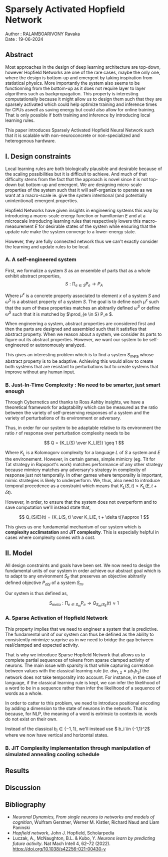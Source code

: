 # Sparsely Activated Hopfield Network 

Author : RALAMBOARIVONY Ravaka \
Date : 19-06-2024

## Abstract

Most approaches in the design of deep learning architecture are top-down, however Hopfield Networks are one of the rare cases, maybe the only one, where the design is bottom-up and emergent by taking inspiration from statistical physics. More importantly the system also seems to be functionning from the bottom-up as it does not require layer to layer algorithms such as backpropagation. This property is interesting computationally because it might allow us to design them such that they are sparsely activated which could  help optimize training and inference times for CPUs aswell as saving energy but could also allow for online training. That is only possible if both training and inference by introducing local learning rules.

This paper introduces Sparsely Activated Hopfield Neural Network such that it is scalable with non-neuroconcrete or non-specialized and heterogenous hardware.

## I. Design constraints

Local learning rules are both biologically plausible and desirable because of the scaling possibilities but it is difficult to achieve. And much of that difficulty stems from the fact that the approach is novel since it is not top-down but bottom-up and emergent. We are designing micro-scale properties of the system such that it will self-organize to operate as we want at a macro-scale ie. give the system intentional (and potentially unintentional) emergent properties.

Hopfield Networks have given insights in engineering systems this way by introducing a macro-scale energy function or hamiltonian $E$ and at a microscale introducing learning rules that respectively lowers this macro-measurement $E$ for desirable states of the system while ensuring that the update rule make the system converge to a lower-energy state.

However, they are fully connected network thus we can't exactly consider the learning and update rules to be local.

### A. A self-engineered system

First, we formalize a system $S$ as an ensemble of parts that as a whole exhibit abstract properties,
$$
S : \prod_{e \in S} P_e \rightarrow P_A
$$

Where $\mu^x$ is a concrete property associated to element $x$ of a system $S$ and $\omega^S$ is a abstract property of a system $S$. The goal is to define each $\mu^x$ such that the sum of these properties matches an abitrarily defined $\omega^S$ or define $\omega^S$ such that it is matched by $\prod_{e \in S} P_e $.

When engineering a system, abstract properties are considered first and then the parts are designed and assembled such that it satisfies that abstract property. When we reason about a system, we consider its parts to figure out its abstract properties. However, we want our system to be self-engineered or autonomously analyzed.

This gives an interesting problem which is to find a system $S_{\text{meta}}$ whose abstract property is to be adaptive. Achieving this would allow to create both systems that are resistant to perturbations but to create systems that improve without any human input.

### B. Just-In-Time Complexity : No need to be smarter, just smart enough

Through Cybernetics and thanks to Ross Ashby insights, we have a theoretical framework for adaptability which can be measured as the ratio between the variety of self-preserving responses of a system and the variety of perturbations of its environment or adversary.

Thus, in order for our system to be adaptable relative to its environment the ratio $r$ of response over perturbation complexity needs to be 

$$ Q = {K_L(S) \over K_L(E)} \geq 1 $$

Where $K_L$ is a Kolomogorv complexity for a language $L$ of $S$ a system and $E$ the environement. However, in certain games, simple mimicry (eg. Tit for Tat strategy in Rapoport's work) matches performance of any other strategy because mimicry matches any adversary's strategy in complexity of response just not temporally. In other games where temporality is important, mimic strategies is likely to underperform. We, thus, also need to introduce temporal precedence as a constraint which means that $K_L(S, t) > K_L(E, t+\delta t)$.

However, in order, to ensure that the system does not overperform and to save computation we'll instead state that,

$$
Q_{S/E}(t) = {K_L(S, t) \over K_L(E, t + \delta t)}\approx 1
$$

This gives us one fundamental mechanism of our system which is **complexity acclimatation** and **JIT complexity**. This is especially helpful in cases where complexity comes with a cost. 

## II. Model

All design constraints and goals have been set. We now need to design the fundamental units of our system in order achieve our abstract goal which is to adapt to any environment $S_E$ that preserves an objective abitrarily defined objective $P_{obj}$ of a system $S_{m}$.

Our system is thus defined as,

$$
S_{meta} : \prod_{e \in S_{m}} P_e \rightarrow  Q_{S_{m}/S_E}(t) \approx 1
$$

### A. Sparse Activation of Hopfield Network

This property implies that we need to engineer a system that is predictive. The fundamental unit of our system can thus be defined as the ability to consistently minimize surprise as in we need to bridge the gap between real/clamped and expected activity.

That is why we introduce Sparse Hopfield Network that allows us to complete partial sequences of tokens from sparse clamped activity of neurons. The main issue with sparsity is that while capturing correlation between values with the classical learning rule (ie. $dw_{1,2} = \mu b_1  b_2$) the network does not take temporality into account. For instance, in the case of language, if the classical learning rule is kept, we can infer the likelihood of a word to be in a sequence rather than infer the likelihood of a sequence of words as a whole.

In order to catter to this problem, we need to introduce positional encoding by adding a dimension to the state of neurons in the network. That is because, for NLP, the meaning of a word is extrinsic to contexts ie. words do not exist on their own.

Instead of the classical $b_i \in \{-1,1\}$, we'll instead use $ b_i \in \{-1,1\}^2$ where we now have vertical and horizontal states.

### B. JIT Complexity implementation through manipulation of simulated annealing cooling schedule

## Results



## Discussion

## Bibliography

- _Neuronal Dynamics, From single neurons to networks and models of cognition_, Wulfram Gerstner, Werner M. Kistler, Richard Naud and Liam Paninski
- _Hopfield network_, John J. Hopfield, Scholarpedia
- Luczak, A., McNaughton, B.L. & Kubo, Y. _Neurons learn by predicting future activity_. Nat Mach Intell 4, 62–72 (2022). https://doi.org/10.1038/s42256-021-00430-y